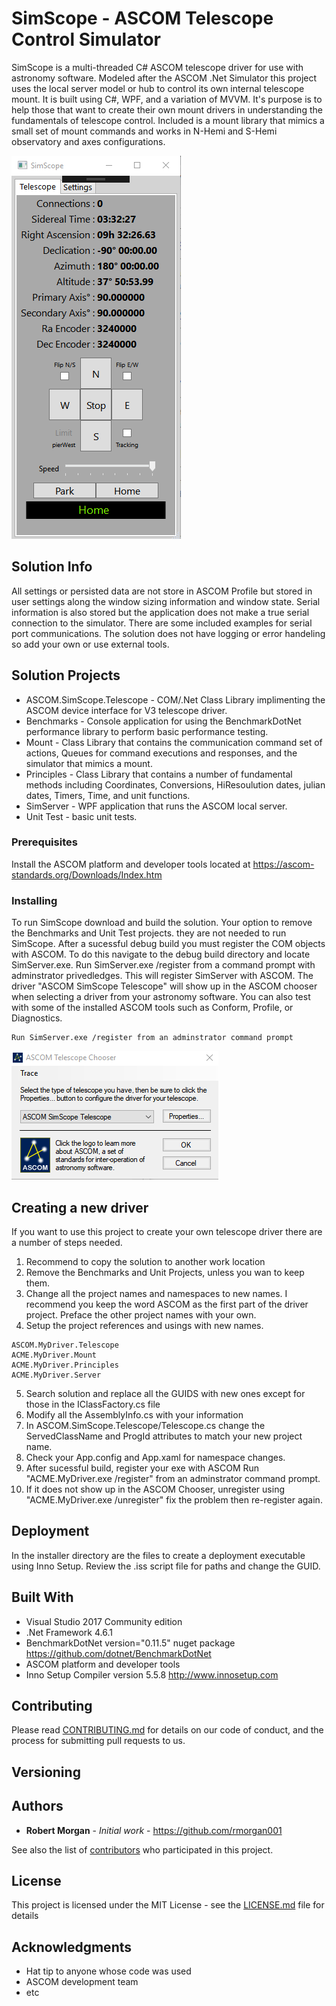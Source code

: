 # SimScope - ASCOM Telescope Control Simulator
SimScope is a multi-threaded C# ASCOM telescope driver for use with astronomy software.  Modeled after the ASCOM .Net Simulator this project uses the local server model or hub to control its own internal telescope mount. It is built using C#, WPF, and a variation of MVVM.  It's purpose is to help those that want to create their own mount drivers in understanding the fundamentals of telescope control. Included is a mount library that mimics a small set of mount commands and works in N-Hemi and S-Hemi observatory and axes configurations.

![Alt text](Docs/SimScope.png?raw=true "SimScope")

## Solution Info

All settings or persisted data are not store in ASCOM Profile but stored in user settings along the window sizing information and window state.  Serial information is also stored but the application does not make a true serial connection to the simulator.  There are some included examples for serial port communications.  The solution does not have logging or error handeling so add your own or use external tools. 

## Solution Projects

* ASCOM.SimScope.Telescope - COM/.Net Class Library implimenting the ASCOM device interface for V3 telescope driver.
* Benchmarks - Console application for using the BenchmarkDotNet performance library to perform basic performance testing.
* Mount - Class Library that contains the communication command set of actions, Queues for command executions and responses, and the                simulator that mimics a mount.
* Principles - Class Library that contains a number of fundamental methods including Coordinates, Conversions, HiResoulution dates,               julian dates, Timers, Time, and unit functions.
* SimServer - WPF application that runs the ASCOM local server.
* Unit Test - basic unit tests.

### Prerequisites

Install the ASCOM platform and developer tools located at https://ascom-standards.org/Downloads/Index.htm

### Installing

To run SimScope download and build the solution.  Your option to remove the Benchmarks and Unit Test projects. they are not needed to run SimScope. After a sucessful debug build you must register the COM objects with ASCOM.  To do this navigate to the debug build directory and locate SimServer.exe.  Run SimServer.exe /register from a command prompt with adminstrator privedledges.  This will register SimServer with ASCOM.  The driver "ASCOM SimScope Telescope" will show up in the ASCOM chooser when selecting a driver from your astronomy software.  You can also test with some of the installed ASCOM tools such as Conform, Profile, or Diagnostics. 

```
Run SimServer.exe /register from an adminstrator command prompt
```
![Alt text](Docs/Chooser.png?raw=true "Chooser")

## Creating a new driver

If you want to use this project to create your own telescope driver there are a number of steps needed.
1. Recommend to copy the solution to another work location
2. Remove the Benchmarks and Unit Projects, unless you wan to keep them.
3. Change all the project names and namespaces to new names. I recommend you keep the word ASCOM as the first part of the driver project.  Preface the other project names with your own.  
4. Setup the project references and usings with new names.

```
ASCOM.MyDriver.Telescope
ACME.MyDriver.Mount
ACME.MyDriver.Principles
ACME.MyDriver.Server
```
5. Search solution and replace all the GUIDS with new ones except for those in the IClassFactory.cs file
6. Modify all the AssemblyInfo.cs with your information
7. In ASCOM.SimScope.Telescope/Telescope.cs change the ServedClassName and ProgId attributes to match your new project name.
8. Check your App.config and App.xaml for namespace changes.
9. After sucessful build, register your exe with ASCOM Run "ACME.MyDriver.exe /register" from an adminstrator command prompt.
10. If it does not show up in the ASCOM Chooser, unregister using "ACME.MyDriver.exe /unregister" fix the problem then re-register again.

## Deployment

In the installer directory are the files to create a deployment executable using Inno Setup.  Review the .iss script file for paths and change the GUID.

## Built With

* Visual Studio 2017 Community edition
* .Net Framework 4.6.1
* BenchmarkDotNet version="0.11.5" nuget package https://github.com/dotnet/BenchmarkDotNet
* ASCOM platform and developer tools
* Inno Setup Compiler version 5.5.8 http://www.innosetup.com

## Contributing

Please read [CONTRIBUTING.md](https://github.com/rmorgan001/SimScope/blob/master/Docs/Contributing.md) for details on our code of conduct, and the process for submitting pull requests to us.

## Versioning



## Authors

* **Robert Morgan** - *Initial work* - https://github.com/rmorgan001

See also the list of [contributors](https://github.com/your/project/contributors) who participated in this project.

## License

This project is licensed under the MIT License - see the [LICENSE.md](LICENSE.md) file for details

## Acknowledgments

* Hat tip to anyone whose code was used
* ASCOM development team
* etc
